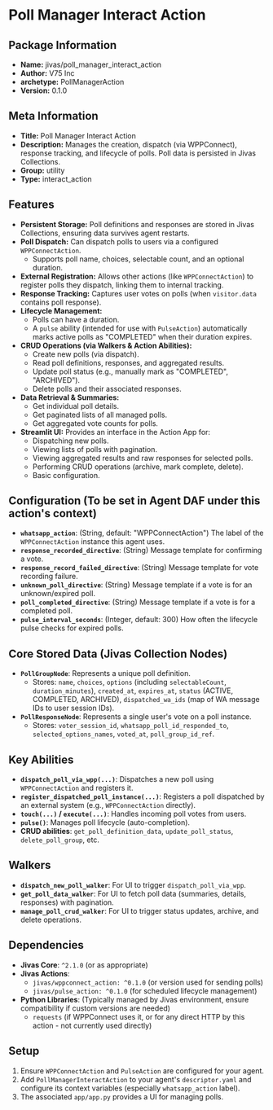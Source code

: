 # Poll Manager Interact Action

## Package Information

- **Name:** jivas/poll_manager_interact_action
- **Author:** V75 Inc
- **archetype:** PollManagerAction
- **Version:** 0.1.0

## Meta Information

- **Title:** Poll Manager Interact Action
- **Description:** Manages the creation, dispatch (via WPPConnect), response tracking, and lifecycle of polls. Poll data is persisted in Jivas Collections.
- **Group:** utility
- **Type:** interact_action

## Features

- **Persistent Storage:** Poll definitions and responses are stored in Jivas Collections, ensuring data survives agent restarts.
- **Poll Dispatch:** Can dispatch polls to users via a configured `WPPConnectAction`.
  - Supports poll name, choices, selectable count, and an optional duration.
- **External Registration:** Allows other actions (like `WPPConnectAction`) to register polls they dispatch, linking them to internal tracking.
- **Response Tracking:** Captures user votes on polls (when `visitor.data` contains poll response).
- **Lifecycle Management:**
  - Polls can have a duration.
  - A `pulse` ability (intended for use with `PulseAction`) automatically marks active polls as "COMPLETED" when their duration expires.
- **CRUD Operations (via Walkers & Action Abilities):**
  - Create new polls (via dispatch).
  - Read poll definitions, responses, and aggregated results.
  - Update poll status (e.g., manually mark as "COMPLETED", "ARCHIVED").
  - Delete polls and their associated responses.
- **Data Retrieval & Summaries:**
  - Get individual poll details.
  - Get paginated lists of all managed polls.
  - Get aggregated vote counts for polls.
- **Streamlit UI:** Provides an interface in the Action App for:
  - Dispatching new polls.
  - Viewing lists of polls with pagination.
  - Viewing aggregated results and raw responses for selected polls.
  - Performing CRUD operations (archive, mark complete, delete).
  - Basic configuration.

## Configuration (To be set in Agent DAF under this action's context)

- **`whatsapp_action`**: (String, default: "WPPConnectAction") The label of the `WPPConnectAction` instance this agent uses.
- **`response_recorded_directive`**: (String) Message template for confirming a vote.
- **`response_record_failed_directive`**: (String) Message template for vote recording failure.
- **`unknown_poll_directive`**: (String) Message template if a vote is for an unknown/expired poll.
- **`poll_completed_directive`**: (String) Message template if a vote is for a completed poll.
- **`pulse_interval_seconds`**: (Integer, default: 300) How often the lifecycle pulse checks for expired polls.

## Core Stored Data (Jivas Collection Nodes)

- **`PollGroupNode`**: Represents a unique poll definition.
  - Stores: `name`, `choices`, `options` (including `selectableCount`, `duration_minutes`), `created_at`, `expires_at`, `status` (ACTIVE, COMPLETED, ARCHIVED), `dispatched_wa_ids` (map of WA message IDs to user session IDs).
- **`PollResponseNode`**: Represents a single user's vote on a poll instance.
  - Stores: `voter_session_id`, `whatsapp_poll_id_responded_to`, `selected_options_names`, `voted_at`, `poll_group_id_ref`.

## Key Abilities

- **`dispatch_poll_via_wpp(...)`**: Dispatches a new poll using `WPPConnectAction` and registers it.
- **`register_dispatched_poll_instance(...)`**: Registers a poll dispatched by an external system (e.g., `WPPConnectAction` directly).
- **`touch(...)` / `execute(...)`**: Handles incoming poll votes from users.
- **`pulse()`**: Manages poll lifecycle (auto-completion).
- **CRUD abilities**: `get_poll_definition_data`, `update_poll_status`, `delete_poll_group`, etc.

## Walkers

- **`dispatch_new_poll_walker`**: For UI to trigger `dispatch_poll_via_wpp`.
- **`get_poll_data_walker`**: For UI to fetch poll data (summaries, details, responses) with pagination.
- **`manage_poll_crud_walker`**: For UI to trigger status updates, archive, and delete operations.

## Dependencies

- **Jivas Core**: `^2.1.0` (or as appropriate)
- **Jivas Actions**:
  - `jivas/wppconnect_action: ^0.1.0` (or version used for sending polls)
  - `jivas/pulse_action: ^0.1.0` (for scheduled lifecycle management)
- **Python Libraries**: (Typically managed by Jivas environment, ensure compatibility if custom versions are needed)
  - `requests` (if WPPConnect uses it, or for any direct HTTP by this action - not currently used directly)

## Setup

1.  Ensure `WPPConnectAction` and `PulseAction` are configured for your agent.
2.  Add `PollManagerInteractAction` to your agent's `descriptor.yaml` and configure its context variables (especially `whatsapp_action` label).
3.  The associated `app/app.py` provides a UI for managing polls.
